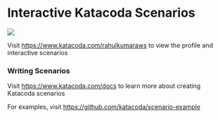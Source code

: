 # Interactive Katacoda Scenarios

[![](http://shields.katacoda.com/katacoda/rahulkumaraws/count.svg)](https://www.katacoda.com/rahulkumaraws "Get your profile on Katacoda.com")

Visit https://www.katacoda.com/rahulkumaraws to view the profile and interactive scenarios

### Writing Scenarios
Visit https://www.katacoda.com/docs to learn more about creating Katacoda scenarios

For examples, visit https://github.com/katacoda/scenario-example
